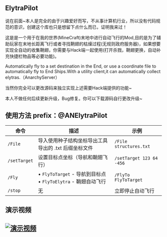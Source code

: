 ## ElytraPilot
说在前面~本人是完全的由于兴趣爱好而写，不从事计算机行业，所以没有代码规范的意识，创建这个库也只是想留下点什么而已，证明我来过！

这是是一个用于在我的世界(MineCraft)末地中进行自动飞行的Mod,目的是为了辅助玩家在末地长距离飞行或者寻找鞘翅的枯燥过程(无规则政府服务器)，如果想要实现全自动的收集鞘翅，你需要与Hack端一起使用(打开杀戮，鞘翅更换，自动补充快捷栏物品等必要功能)。

Automatically fly to a set destination in the End, or use a coordinate file to automatically fly to End Ships.With a utility client,it can automatically collect elytras.（AnarchyServer）

当然你完全可以更改源码来独立实现上述需要Hack端提供的功能~

本人不做任何后续更新升级，Bug修复。你可以下载源码自行更改升级~

## 使用方法 prefix：@ANElytraPilot
| 命令 | 描述 | 示例 |
|------|------|------|
| `/File` | 导入使用种子结构坐标导出工具导出的 .txt 后缀坐标文件 | `/File structures.txt` |
| `/setTarget`| 设置目标点坐标（导航和鞘翅飞行） | `/setTarget 123 64 -456` |
| `/Fly`|• `FlyToTarget` - 导航到目标点<br>• `FlyToElytra` - 鞘翅自动飞行 | `/FlyTo FlyToTarget` |
| `/stop` | 无 | 立即停止自动飞行 | `/stop` |

## 演示视频
## [![演示视频](https://i2.hdslb.com/bfs/archive/be5ee3516cb84f35500a66a3dfe18b6946ffb0c6.jpg@518w_290h_1c_!web-video-share-cover.avif)](https://www.bilibili.com/video/BV1KaGgzWEbA)


